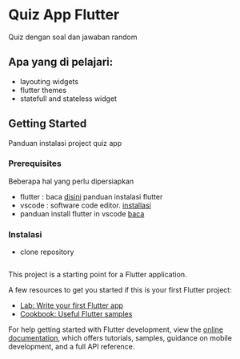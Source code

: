 # Quiz App Flutter

Quiz dengan soal dan jawaban random

## Apa yang di pelajari:
- layouting widgets
- flutter themes 
- statefull and stateless widget

## Getting Started

Panduan instalasi project quiz app

### Prerequisites
Beberapa hal yang perlu dipersiapkan
- flutter : baca [disini](https://docs.flutter.dev/get-started/install) panduan instalasi flutter
- vscode : software code editor. [installasi](https://code.visualstudio.com/)
- panduan install flutter in vscode [baca](CjwKCAiA1MCrBhAoEiwAC2d64Xmu2PkjiMkH9gyfkdD0vznBQpkzfIvVwjNJI09oSnEPVk1j4b9u_xoCgWQQAvD_BwE)

### Instalasi

- clone repository
```

```
    


This project is a starting point for a Flutter application.

A few resources to get you started if this is your first Flutter project:

- [Lab: Write your first Flutter app](https://docs.flutter.dev/get-started/codelab)
- [Cookbook: Useful Flutter samples](https://docs.flutter.dev/cookbook)

For help getting started with Flutter development, view the
[online documentation](https://docs.flutter.dev/), which offers tutorials,
samples, guidance on mobile development, and a full API reference.
